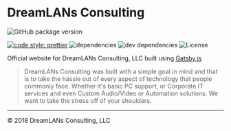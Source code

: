 # DreamLANs Consulting

![GitHub package version](https://img.shields.io/github/package-json/v/kylemmancuso/DreamLANs-Consulting.svg?style=flat-square)

[![code style: prettier](https://img.shields.io/badge/code_style-prettier-ff69b4.svg?style=flat-square)](https://github.com/prettier/prettier)
![dependencies](https://img.shields.io/david/kylemmancuso/DreamLANs-Consulting.svg?style=flat-square)
![dev dependencies](https://img.shields.io/david/dev/kylemmancuso/DreamLANs-Consulting.svg?style=flat-square)
![License](https://img.shields.io/github/license/kylemmancuso/DreamLANs-Consulting.svg?style=flat-square)

Official website for DreamLANs Consulting, LLC built using [Gatsby.js](https://gatsbyjs.org)

> DreamLANs Consulting was built with a simple goal in mind and that is to take the hassle out of every aspect of technology that people commonly face. Whether it's basic PC support, or Corporate IT services and even Custom Audio/Video or Automation solutions. We want to take the stress off of your shoulders.

---
&copy; 2018 DreamLANs Consulting, LLC